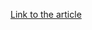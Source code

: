 [Link to the article](https://www.welivesecurity.com/en/business-security/achieving-cybersecurity-compliance-5-steps/)
